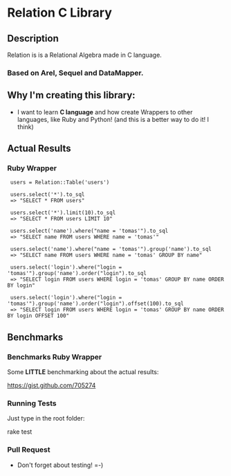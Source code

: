
# Relation C Library

## Description

Relation is is a Relational Algebra made in C language.

### Based on Arel, Sequel and DataMapper.

## Why I'm creating this library:

* I want to learn <b>C language</b> and how create Wrappers to other languages, like Ruby and Python! (and this is a better way to do it! I think)

## Actual Results


### Ruby Wrapper

     users = Relation::Table('users')
     
     users.select('*').to_sql
     => "SELECT * FROM users"
     
     users.select('*').limit(10).to_sql
     => "SELECT * FROM users LIMIT 10"

     users.select('name').where("name = 'tomas'").to_sql
     => "SELECT name FROM users WHERE name = 'tomas'"

     users.select('name').where("name = 'tomas'").group('name').to_sql
     => "SELECT name FROM users WHERE name = 'tomas' GROUP BY name"

     users.select('login').where("login = 'tomas'").group('name').order("login").to_sql
     => "SELECT login FROM users WHERE login = 'tomas' GROUP BY name ORDER BY login"

     users.select('login').where("login = 'tomas'").group('name').order("login").offset(100).to_sql
     => "SELECT login FROM users WHERE login = 'tomas' GROUP BY name ORDER BY login OFFSET 100"

## Benchmarks

### Benchmarks Ruby Wrapper

Some <b>LITTLE</b> benchmarking about the actual results:

<a href="https://gist.github.com/705274">https://gist.github.com/705274</a>

### Running Tests

Just type in the root folder:

   rake test

### Pull Request

- Don't forget about testing! =-)